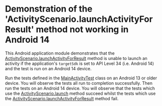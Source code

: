 # Demonstration of the 'ActivityScenario.launchActivityForResult' method not working in Android 14

This Android application module demonstrates that the [ActivityScenario.launchActivityForResult](https://developer.android.com/reference/androidx/test/core/app/ActivityScenario#launchActivityForResult(java.lang.Class%3CA%3E)) method
is unable to launch an activity if the application's `targetSdk` is set to API Level 34 (i.e. Android 14)
and the test is run on an Android 14 device.

Run the tests defined in the [MainActivityTest](src/androidTest/java/com/tazkiyatech/experiments/app/MainActivityTest.kt) class on an Android 13 or older device.
You will observe the tests all run to completion successfully.
Then run the tests on an Android 14 device.
You will observe that the tests which use the [ActivityScenario.launch](https://developer.android.com/reference/androidx/test/core/app/ActivityScenario#launch(java.lang.Class%3CA%3E)) method succeed
whilst the tests which use the [ActivityScenario.launchActivityForResult](https://developer.android.com/reference/androidx/test/core/app/ActivityScenario#launchActivityForResult(java.lang.Class%3CA%3E)) method fail.